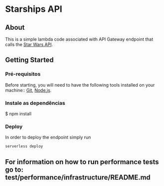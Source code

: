 Starships API
===


## About 

This is a simple lambda code associated with API Gateway endpoint that calls the [Star Wars API](http://swapi.co/).

## Getting Started 

### Pré-requisitos

Before starting, you will need to have the following tools installed on your machine::
[Git](https://git-scm.com), 
[Node.js](https://nodejs.org/en/). 


### Instale as dependências
$ npm install


### Deploy

In order to deploy the endpoint simply run

```bash
serverless deploy
```

## For information on how to run performance tests go to: test/performance/infrastructure/README.md

